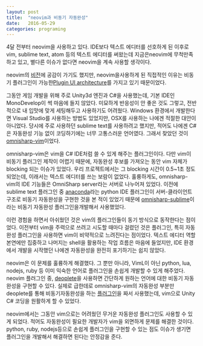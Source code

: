 ```yaml
---
layout: post
title:  "neovim과 비동기 자동완성"
date:   2016-05-29
categories: programing
---
```


 4달 전부터 neovim을 사용하고 있다. IDE보다 텍스트 에디터를 선호하게 된 이후로
vim, sublime text, atom 등의 텍스트 에디터를 써왔는데 지금은neovim에
무척만족하고 있고, 별다른 이슈가 없다면 neovim을 계속 사용할 생각이다.

 neovim의 [비전](https://neovim.io/charter/)에 공감이 가기도 했지만,
neovim을사용하게 된 직접적인 이유는 비동기 플러그인이 가능한[Plugin UI
architecture](https://github.com/neovim/neovim/wiki/Plugin-UI-architecture)를
가지고 있기 때문이었다.

 그동안 게임 개발을 위해 주로 Unity3d 엔진과 C#을 사용했는데, 기본 IDE인
MonoDevelop이 썩 마음에 들지 않았다. 미묘하게 반응성이 안 좋은 것도 그렇고,
전반적으로 내 입맛에 맞게 세팅해두고 사용하기도 어려웠다. Windows 환경에서
개발한다면 Visual Studio를 사용하는 방법도 있었지만, OSX를 사용하는 나에겐
적절한 대안이 아니었다. 당시에 주로 사용하던 sublime text를 사용하려고 했지만,
적어도 나에겐 C#은 자동완성 기능 없이 코딩하기에는 너무 고통스러운 언어였다.
그래서 찾았던 것이
[omnisharp-vim](https://github.com/OmniSharp/omnisharp-vim)이었다.
 
 omnisharp-vim은 vim을 C# IDE처럼 쓸 수 있게 해주는 플러그인이다. 다만 vim이
비동기 플러그인 제작이 어렵기 때문에, 자동완성 후보를 가져오는 동안 vim 자체가
blocking 되는 이슈가 있었다. 우리 프로젝트에서는 그 blocking 시간이 0.5~1초
정도 되었는데, 이래서는 텍스트 에디터를 쓰는 보람이 없었다. 훌륭하게도,
omnisharp-vim의 IDE 기능들은 OmniSharp server라는 서버로 나누어져 있었다.
이전에 sublime text 플러그인 중
[anaconda](https://github.com/DamnWidget/anaconda)라는 python IDE 플러그인이
서버-클라이언트 구조로 비동기 자동완성을 구현한 것을 본 적이 있었기 때문에
[omnisharp-sublime](https://github.com/OmniSharp/omnisharp-sublime)이라는
비동기 자동완성 플러그인을개발해서 사용했었다. 

 이런 경험을 하면서 아쉬웠던 것은 vim의 플러그인들이 동기 방식으로 동작한다는
점이었다. 이전부터 vim을 주력으로 쓰려고 시도할 때마다 걸렸던 것은 플러그인,
특히 자동 완성 플러그인을 사용하면 vim이 비약적으로 느려진다는 점이었다. 텍스트
에디터 역할 본연에만 집중하고 나머지는 shell을 활용하는 작업 흐름은 마음에
들었지만, IDE 환경에서 개발을 시작했던 나에겐 자동완성을 완전히 포기하기는
쉽지 않았다.

 neovim은 이 문제를 훌륭하게 해결했다. 그 뿐만 아니라, VimL이 아닌 python, lua,
nodejs, ruby 등 이미 익숙한 언어로 플러그인을 손쉽게 개발할 수 있게 해주었다.
neovim 플러그인 중, [deoplete](https://github.com/Shougo/deoplete.nvim)을
사용하면 간단하게 원하는 언어에 대한 비동기 자동완성을 구현할 수 있다. 실제로
급한데로 omnisharp-vim의 자동완성 부분만 deoplete를 통해 비동기자동완성을 하는
[플러그인](https://github.com/astralhpi/deoplete-omnisharp)을 짜서
사용했는데, vim으로 Unity C# 코딩을 원활하게 할 수 있었다.

 neovim에서는 그동안 vim으로는 어려웠던 무거운 자동완성 플러그인도 사용할 수
있게 되었다. 적어도 자동완성이 필요한 개발자가 vim을 외면하게 문제를
해결한 것이다. python, ruby, nodejs등으로 손쉽게 플러그인을 구현할 수 있는 점도
이슈가 생기면 플러그인을 개발해서 해결하면 된다는 안정감을 준다. 
